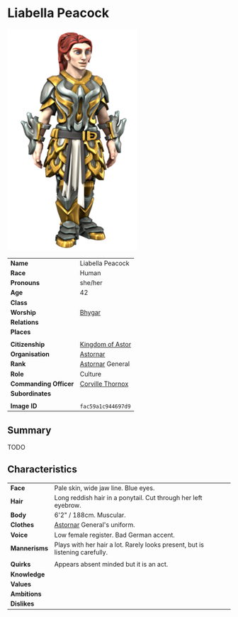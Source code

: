 # Liabella Peacock

<img src="https://raw.githubusercontent.com/jesskelsall/astarus-images/main/people/portraits/fac59a1c944697d9.png" height="500" />

|||
| --- | --- |
| **Name** | Liabella Peacock | character.3
| **Race** | Human |
| **Pronouns** | she/her |
| **Age** | 42 |
| **Class** | |
| **Worship** | [Bhygar](../gods/deities/bhygar.md) |
| **Relations** | |
| **Places** | |
|||
| **Citizenship** | [Kingdom of Astor](../civilisations/kingdom-of-astor/kingdom-of-astor.md) |
| **Organisation** | [Astornar](../organisations/astornar.md) |
| **Rank** | [Astornar](../organisations/astornar.md) General |
| **Role** | Culture |
| **Commanding Officer** | [Corville Thornox](corville-thornox.md) |
| **Subordinates** | |
|||
| **Image ID** | `fac59a1c944697d9` |

## Summary

TODO

## Characteristics

| | |
| --- | --- |
| **Face** | Pale skin, wide jaw line. Blue eyes. | characteristics.2
| **Hair** | Long reddish hair in a ponytail. Cut through her left eyebrow. |
| **Body** | 6'2" / 188cm. Muscular. |
| **Clothes** | [Astornar](../organisations/astornar.md) General's uniform. |
| **Voice** | Low female register. Bad German accent. |
| **Mannerisms** | Plays with her hair a lot. Rarely looks present, but is listening carefully. |
| | |
| **Quirks** | Appears absent minded but it is an act. |
| **Knowledge** | |
| **Values** | |
| **Ambitions** | |
| **Dislikes** | |
